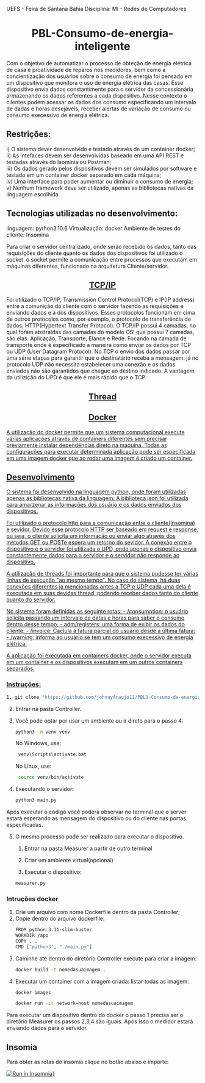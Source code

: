UEFS - Feira de Santana Bahia
Disciplina: MI - Redes de Computadores

<h1 align="center">PBL-Consumo-de-energia-inteligente</h1>
Com o objetivo de automatizar o processo de obteção de energia elétrica de casa e proatividade de reparos nos medidores, bem como a concientização dos usuários sobre o consumo de energia foi pensado em um dispositivo que monitora o uso de energia elétrica das casas.
Esse dispositivo envia dados constantimente para o servidor da concessionária armazenando os dados referentes a cada dispositivo. Nesse contexto o clientes podem acessar os dados dos consumo especificando um intervalo de dadas e horas desejáveis, receber alertas de variação de consumo ou consumo execessivo de energia elétrica.

<h2>Restrições:</h2>

i) O sistema dever desenvolvido e testado através de um container docker;</br>
ii) As intefaces devem ser desenvolvidas baseado em uma API REST e testadas através do Isominia ou Postman;</br>
iii) Os dados gerado pelos dispositivos devem ser simulados por software e testado em um container docker separado em cada máquina;</br>
iv) Uma interface para poder aumentar ou diminuir o consumo de energia;</br>
v) Nenhum framework deve ser utilizado, apenas as bibliotecas nativas da linguagem escolhida.</br>


<h2>Tecnologias utilizadas no desenvolvimento:</h2>

linguagem: python3.10.6
Virtualização: docker
Ambiente de testes do cliente: Insomina


Para criar o servidor centralizado, onde serão recebido os dados, tanto das requisições do cliente quanto os dados dos dispositivos foi utilizado o socket. o socket permite a comunicação entre processos que executam em máquinas diferentes, funcionado na arquitetura Cliente/servidor.


<h2 align="center"><a href="https://www.hostgator.com.br/blog/o-que-e-protocolo-tcp-ip/">TCP/IP</a></h2>

Foi utilizado o TCP/IP, Transmission Control Protocol(TCP) e IP(IP address) entre a comunição do cliente com o servidor fazendo as requisições e enviando dados e a dos dispositivos. Esses protocolos funcionam em cima de outros protocolos como, por exemplo, o protocolo de transferência de dados, HTTP(Hypertext Transfer Protocol). O TCP/IP possui 4 camadas, no qual foram abstraídas das camadas do modelo OSI que possui 7 camadas, são elas: Aplicação, Transporte, Elance e Rede. 
Focando na camada de transporte onde é específicado a maneira como enviar os dados por TCP ou UDP  (User Datagram Protocol). No TCP o envio dos dados passar por uma série etapas para garantir que o destinatário receba a mensagem. já no protocolo UDP não necessita estabelecer uma conexão e os dados enviados não são garantidos que chegue ao destino indicado. A vantagem da utilizição do UPD é que ele é mais rápido que o TCP.

<h2 align="center"><a href="">Thread</h2>


<h2 align="center"><a href="https://www.hostinger.com.br/tutoriais/o-que-e-docker">Docker</h2>
A utilização do docker permite que um sistema computacional execute várias aplicações através de containers diferentes sem precisar previamente instalar dependências direto na máquina. Todas as configurações para executar determinada aplicação pode ser especificada em uma imagem docker que ao rodar uma imagem é criado um container.


<h2>Desenvolvimento</h2>

O sistema foi desenvolvido na linguagem python, onde foram utilizadas apenas as bibliotecas nativa da linguagem. A biblioteca json foi utilizada para amarzenar as informações dos usuário e os dados enviados dos dispositivos.

Foi utilizado o protocolo http para a comunicação entre o cliente(Insomina) e sevidor. Devido esse protocolo HTTP ser baseado em request e response, ou seja, o cliente solicita um informação ou enviar algo através dos métodos GET ou POSTe espera um retorno do sevidor. A conexão entre o dispositivo e o servidor foi utilizada o UPD, onde apenas o dispositivo envia constantemente dados para o servidor e o servidor não responde ao dispositivo.

A utilização de threads foi importante para que o sistema pudesse ter várias linhas de execução "ao mesmo tempo". No caso do sistema, há duas conexões diferentes ja mencionadas antes a TCP e UDP cada uma dela é executada em suas devidas thread, podendo receber dados tanto do cliente quanto do servidor.

No sistema foram definidas as seguinte rotas: 
    - /consumption: o usuário solicita passando um intervalo de datas e horas para saber o consumo dentro desse tempo;
    - adm/registers: uma forma de exibir os dados do cliente;
    -  /invoice: Caclula a fatura parcial do usuário desde a última fatura;
    - /warning: informa ao usuário se tem um consumo execessivo de energia elétrica.

A aplicação foi executada em containers docker, onde o servidor executa em um container e os dispositivos executam em um outros containers separados.

<h3>Instruções:</h3>

 ```sh
 1. git clone "https://github.com/johnnyAraujo11/PBL1-Consumo-de-energia-inteligente.git"
 ```
 2. Entrar na pasta Controller.
 3. Você pode optar por usar um ambiente ou ir direto para o passo 4:

    ```sh
    python3 -m venv venv
    ```
    No Windows, use:
    
    ```sh
     venv\Scripts\activate.bat
     ```

    No Linux, use:
    ```sh
     source venv/bin/activate
    ```
4. Executando o servidor: 

    ```sh
    python3 main.py
    ```

Após executar o código você poderá observar no terminal que o server estará esperando as mensagem do dispositivo ou do cliente nas portas especificadas.

5. O mesmo processo pode ser realizado para executar o dispositivo.
    1. Entrar na pasta Measurer a partir de outro terminal

    2. Criar um ambiente virtual(opcional)

    3. Executar o dispositivo:

    ```sh
    measurer.py
    ```

<h3>Intruções docker</h3>

1. Crie um arquivo com nome Dockerfile dentro da pasta Controller;
2. Copie dentro do arquivo dockerfile:
    ```sh
    FROM python:3.11-slim-buster
    WORKDIR /app
    COPY . .
    CMD ["python3", "./main.py"]
    ```
3. Caminhe até dentro do diretório Controller execute para criar a imagem:
    ```sh   
    docker build -t nomedasuaimagem .
    ```
4. Executar um container com a imagem criada: 
    listar todas as imagem: 
    ```sh   
    docker images
    ```
    ```sh
    docker run -it network=host nomedasuaimagem
    ```

Para executar um dispositivo dentro do docker o passo 1 precisa ser o diretório Measurer os passos 2,3,4 são iguais.
Após isso o medidor estará enviando dados para o servidor. 

<h2>Insomia</h2>
Para obter as rotas do insomia clique no botão abaixo e importe:

[![Run in Insomnia}](https://insomnia.rest/images/run.svg)](https://insomnia.rest/run/?label=&uri=https%3A%2F%2Fraw.githubusercontent.com%2FjohnnyAraujo11%2FPBL1-Consumo-de-energia-inteligente%2Fdev%2FInsomnia_2023-03-20.json)